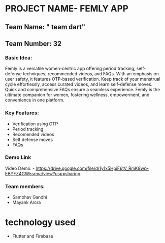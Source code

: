 # PROJECT NAME- FEMLY APP



## Team Name: " team dart"
## Team Number: 32

### Basic Idea:
Femly is a versatile women-centric app offering period tracking, self-defense techniques, recommended videos, and FAQs. With an emphasis on user safety, it features OTP-based verification. Keep track of your menstrual cycle effortlessly, access curated videos, and learn self-defense moves. Quick and comprehensive FAQs ensure a seamless experience. Femly is the ultimate companion for women, fostering wellness, empowerment, and convenience in one platform.

### Key Features: 

- Verification using OTP
- Period tracking
- Recomended videos 
- Self defense moves
- FAQs



### Demo Link
Video Demo: - https://drive.google.com/file/d/1y1x5HpiF6tV_RmK8wp-EBYFZ4GW5srma/view?usp=sharing



### Team members:
- Sambhav Gandhi
- Mayank Arora


# technology used
- Flutter and Firebase

